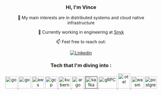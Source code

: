 <h3 align="center">Hi, I'm Vince</h3>

<p align="center"> 🌱 My main interests are in distributed systems and cloud native infrastructure</p>
<p align="center"> 💼 Currently working in engineering at <a href="https://snyk.io/">Snyk</a></p>
<p align="center"> 📫 Feel free to reach out:
<div align="center"> 
   <a href="https://www.linkedin.com/in/vincent-desloover/"><img src="https://img.shields.io/badge/LinkedIn-0077B5?style=for-the-badge&logo=linkedin&logoColor=white" alt="Linkedin"/> </a>
</div> 

<h3 align="center">Tech that I'm diving into :</h3>
  
   <div align="center">
      <a href="https://www.rust-lang.org/" title="Rust" target="_blank">
        <img src="https://cdn.svgporn.com/logos/rust.svg" alt="go" width="40" height="40"/>
      </a>
      <a href="https://golang.org" title="Go" target="_blank" style="text-decoration:none"> 
        <img src="https://cdn.svgporn.com/logos/gopher.svg" alt="go" width="40" height="40"/>
      </a>
      <a href="https://aws.amazon.com/" title="AWS" target="_blank" style="text-decoration:none"> 
        <img src="https://cdn.svgporn.com/logos/aws.svg" alt="aws" width="40" height="40"/> 
      </a>
      <a href="https://cloud.google.com/" title="GCP" target="_blank"> 
        <img src="https://cdn.svgporn.com/logos/google-cloud.svg" alt="gcp" width="40" height="40"/>
      </a>
      <a href="https://kubernetes.io/" title="Kubernetes" target="_blank"> 
        <img src="https://cdn.svgporn.com/logos/kubernetes.svg" alt="kubernetes" width="40" height="40"/> 
      </a>
      <a href="https://argoproj.github.io/" title="Argo" target="_blank"> 
        <img src="https://cdn.svgporn.com/logos/argo-icon.svg" alt="argo" width="40" height="40"/>
      </a>
      <a href="" title="Kafka" target="_blank"> 
        <img src="https://cdn.svgporn.com/logos/kafka-icon.svg" alt="kafka" width="40" height="40"/> 
      </a>
      <a href="https://grpc.io/" title="gRPC" target="_blank"> 
        <img src="https://cdn.svgporn.com/logos/grpc.svg" alt="gRPC" width="60" height="40"/> 
      </a>
      <a href="https://opentelemetry.io/" title="Open Telemetry" target="_blank">
         <img src="https://cdn.svgporn.com/logos/opentelemetry-icon.svg" alt="otel" width="40" height="50"/>
      </a>
      <a href="https://webassembly.org/" title="WASM" target="_blank" style="text-decoration:none"> 
        <img src="https://cdn.svgporn.com/logos/webassembly.svg" alt="wasm" width="40" height="40"/> 
      </a>
      <a href="https://www.postgresql.org/" title="Postgres" target="_blank"> 
        <img src="https://cdn.svgporn.com/logos/postgresql.svg" alt="postgres" width="40" height="40"/>
      </a>
   </div>
<br/>
